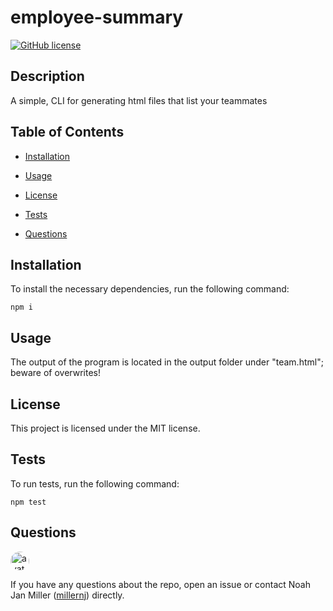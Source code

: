 
# employee-summary
[![GitHub license](https://img.shields.io/badge/license-MIT-blue.svg)](https://github.com/millernj/employee-summary)

## Description

A simple, CLI for generating html files that list your teammates

## Table of Contents

* [Installation](#installation)

* [Usage](#usage)

* [License](#license)

* [Tests](#tests)

* [Questions](#questions)

## Installation

To install the necessary dependencies, run the following command:

```
npm i
```

## Usage

The output of the program is located in the output folder under "team.html"; beware of overwrites!

## License

This project is licensed under the MIT license.

## Tests

To run tests, run the following command:

```
npm test
```

## Questions

<img src="https://avatars2.githubusercontent.com/u/11727334?v=4" alt="avatar" style="border-radius: 16px" width="30"/>

If you have any questions about the repo, open an issue or contact Noah Jan Miller ([millernj](https://github.com/millernj)) directly.
